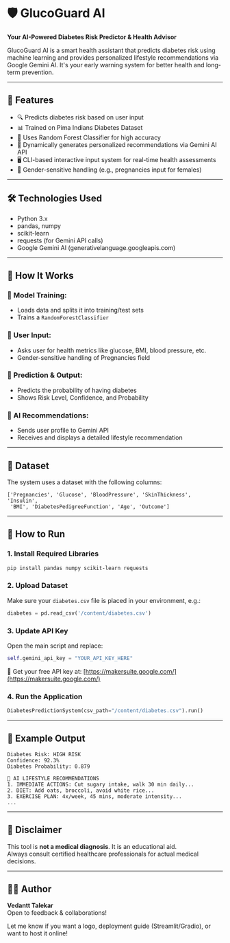 # 🛡️ GlucoGuard AI
**Your AI-Powered Diabetes Risk Predictor & Health Advisor**

GlucoGuard AI is a smart health assistant that predicts diabetes risk using machine learning and provides personalized lifestyle recommendations via Google Gemini AI. It's your early warning system for better health and long-term prevention.

---

## 📌 Features

- 🔍 Predicts diabetes risk based on user input
- 📊 Trained on Pima Indians Diabetes Dataset
- 🌲 Uses Random Forest Classifier for high accuracy
- 🤖 Dynamically generates personalized recommendations via Gemini AI API
- 🖥️ CLI-based interactive input system for real-time health assessments
- 👩 Gender-sensitive handling (e.g., pregnancies input for females)

---

## 🛠️ Technologies Used

- Python 3.x
- pandas, numpy
- scikit-learn
- requests (for Gemini API calls)
- Google Gemini AI (generativelanguage.googleapis.com)

---

## 🧠 How It Works

### 🧪 Model Training:
- Loads data and splits it into training/test sets
- Trains a `RandomForestClassifier`

### 🧍 User Input:
- Asks user for health metrics like glucose, BMI, blood pressure, etc.
- Gender-sensitive handling of Pregnancies field

### 🧾 Prediction & Output:
- Predicts the probability of having diabetes
- Shows Risk Level, Confidence, and Probability

### 🤖 AI Recommendations:
- Sends user profile to Gemini API
- Receives and displays a detailed lifestyle recommendation

---

## 📂 Dataset

The system uses a dataset with the following columns:

```
['Pregnancies', 'Glucose', 'BloodPressure', 'SkinThickness', 'Insulin',
 'BMI', 'DiabetesPedigreeFunction', 'Age', 'Outcome']
```

---

## 🚀 How to Run

### 1. Install Required Libraries

```bash
pip install pandas numpy scikit-learn requests
```

### 2. Upload Dataset

Make sure your `diabetes.csv` file is placed in your environment, e.g.:

```python
diabetes = pd.read_csv('/content/diabetes.csv')
```

### 3. Update API Key

Open the main script and replace:

```python
self.gemini_api_key = "YOUR_API_KEY_HERE"
```

🔑 Get your free API key at: [https://makersuite.google.com/](https://makersuite.google.com/)

### 4. Run the Application

```python
DiabetesPredictionSystem(csv_path="/content/diabetes.csv").run()
```

---

## 💬 Example Output

```text
Diabetes Risk: HIGH RISK
Confidence: 92.3%
Diabetes Probability: 0.879

🤖 AI LIFESTYLE RECOMMENDATIONS
1. IMMEDIATE ACTIONS: Cut sugary intake, walk 30 min daily...
2. DIET: Add oats, broccoli, avoid white rice...
3. EXERCISE PLAN: 4x/week, 45 mins, moderate intensity...
...
```

---

## 📢 Disclaimer

This tool is **not a medical diagnosis**. It is an educational aid.  
Always consult certified healthcare professionals for actual medical decisions.

---

## 🧑‍💻 Author

**Vedantt Talekar**  
Open to feedback & collaborations!

Let me know if you want a logo, deployment guide (Streamlit/Gradio), or want to host it online!
